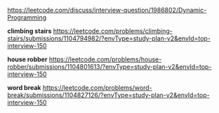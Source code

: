 https://leetcode.com/discuss/interview-question/1986802/Dynamic-Programming

**climbing stairs**
https://leetcode.com/problems/climbing-stairs/submissions/1104794982/?envType=study-plan-v2&envId=top-interview-150

**house robber**
https://leetcode.com/problems/house-robber/submissions/1104801613/?envType=study-plan-v2&envId=top-interview-150

**word break**
https://leetcode.com/problems/word-break/submissions/1104827126/?envType=study-plan-v2&envId=top-interview-150
